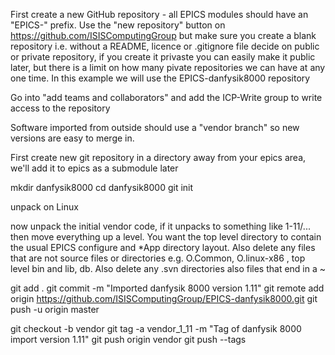 First create a new GitHub repository - all EPICS modules should have an "EPICS-" prefix. Use the "new repository" button on https://github.com/ISISComputingGroup but make sure you create a blank repository i.e. without a README, licence or .gitignore file     decide on public or private repository, if you create it privaste you can easily make it public later, but there is a limit on how many pivate repositories we can have at any one time. In this example we will use the EPICS-danfysik8000 repository

Go into "add teams and collaborators" and add the ICP-Write group to write access to the repository

Software imported from outside should use a "vendor branch" so new versions are easy to merge in.

First create new git repository in a directory away from your epics area, we'll add it to epics as a submodule later

mkdir danfysik8000
cd danfysik8000
git init

unpack on Linux
 
now unpack the initial vendor code, if it unpacks to something like 1-11/... then move everything up a level. You want the top level directory to contain the usual EPICS configure and *App directory layout. Also delete any files that are not source files or directories e.g. O.Common, O.linux-x86 , top level bin and lib, db.  Also delete any .svn directories
also files that end in a ~
 
git add .
git commit -m "Imported danfysik 8000 version 1.11"
git remote add origin https://github.com/ISISComputingGroup/EPICS-danfysik8000.git
git push -u origin master

git checkout -b vendor
git tag -a vendor_1_11 -m "Tag of danfysik 8000 import version 1.11"
git push origin vendor
git push --tags




